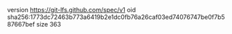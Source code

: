 version https://git-lfs.github.com/spec/v1
oid sha256:1773dc72463b773a6419b2e1dc0fb76a26caf03ed74076747be0f7b587667bef
size 363
